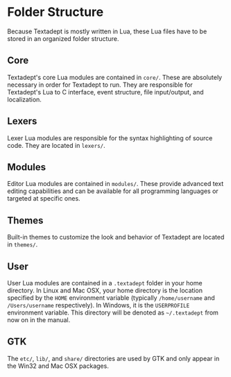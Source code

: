 # Folder Structure

Because Textadept is mostly written in Lua, these Lua files have to be stored in
an organized folder structure.

## Core

Textadept's core Lua modules are contained in `core/`. These are absolutely
necessary in order for Textadept to run. They are responsible for Textadept's
Lua to C interface, event structure, file input/output, and localization.

## Lexers

Lexer Lua modules are responsible for the syntax highlighting of source code.
They are located in `lexers/`.

## Modules

Editor Lua modules are contained in `modules/`. These provide advanced text
editing capabilities and can be available for all programming languages or
targeted at specific ones.

## Themes

Built-in themes to customize the look and behavior of Textadept are located in
`themes/`.

## User

User Lua modules are contained in a `.textadept` folder in your home directory.
In Linux and Mac OSX, your home directory is the location specified by the
`HOME` environment variable (typically `/home/username` and `/Users/username`
respectively). In Windows, it is the `USERPROFILE` environment variable. This
directory will be denoted as `~/.textadept` from now on in the manual.

## GTK

The `etc/`, `lib/`, and `share/` directories are used by GTK and only appear in
the Win32 and Mac OSX packages.
